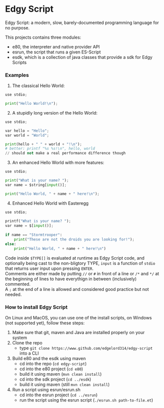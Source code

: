 # Edgy Script

Edgy Script: a modern, slow, barely-documented programming language for no purpose.

This projects contains three modules:
- e80, the interpreter and native provider API
- esrun, the script that runs a given ES-Script
- esdk, which is a collection of java classes that provide a sdk for Edgy Scripts

### Examples
1. The classical Hello World:

 ```python
 use stdio;

 print("Hello World!\n");
 ```

2. A stupidly long version of the Hello World:

 ```python
 use stdio;
 
 var hello = "Hello";
 var world = "World";
 
 print(hello + " " + world + "!\n");
 # better: printf "%s %s!\n", hello, world
 // should not make a real performance difference though
 ```
 
3. An enhanced Hello World with more features:

 ```python
 use stdio;
 
 print("What is your name? ");
 var name = $string[input()];
 
 print("Hello World, " + name + " here!\n");
 ```

4. Enhanced Hello World with Easteregg

```python
use stdio;
 
printf("What is your name? ");
var name = $[input()];
 
if name == "Stormtrooper":
    print("These are not the droids you are looking for!");
else:
    print("Hello World, " + name + " here!\n")
```

Code inside `$TYPE[]` is evaluated at runtime as Edgy Script code, and optionally being cast to the non-bligtory TYPE, `input` is a function of `stdio` that returns user input upon pressing `ENTER`. <br>
Comments are either made by putting `//` or `#` in front of a line or `/*` and `*/` at the beginning of lines to have everythign in between (inclusively) commented. <br>
A `;` at the end of a line is allowed and considered good practice but not needed.

### How to install Edgy Script
On Linux and MacOS, you can use one of the install scripts, on Windows (not supported yet), follow these steps:

1. Make sure that git, maven and Java are installed properly on your system
2. Clone the repo
    - type `git clone https://www.github.com/edgelord314/edgy-script` into a CLI
3. Build e80 and the esdk using maven
    - cd into the repo (`cd edgy-script`)
    - cd into the e80 project (`cd e80`)
    - build it using maven (`mvn clean install`)
    - cd into the sdk project (`cd ../esdk`)
    - build it using maven (still `mvn clean install`)
4. Run a script using esrun/esrun.sh
    - cd into the esrun project (`cd ../esrun`)
    - run the script using the esrun script (`./esrun.sh path-to-file.et`)
